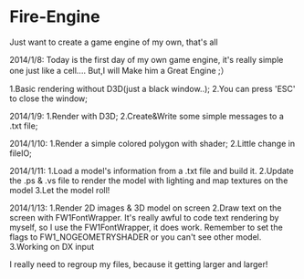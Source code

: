 Fire-Engine
===========

Just want to create a game engine of my own, that's all

2014/1/8:
  Today is the first day of my own game engine, it's really simple one just like a cell.... 
  But,I will Make him a Great Engine ;）
  
  1.Basic rendering without D3D(just a black window..);
  2.You can press 'ESC' to close the window;
  
2014/1/9:
  1.Render with D3D;
  2.Create&Write some simple messages to a .txt file;
  
2014/1/10:
  1.Render a simple colored polygon with shader;
  2.Little change in fileIO;
  
2014/1/11:
  1.Load a model's information from a .txt file and build it.
  2.Update the .ps & .vs file to render the model with lighting and map textures on the model
  3.Let the model roll!
  
2014/1/13:
  1.Render 2D images & 3D model on screen
  2.Draw text on the screen with FW1FontWrapper. It's really awful to code text rendering by myself, so I use the FW1FontWrapper, it does work. Remember to set the flags to FW1_NOGEOMETRYSHADER or you can't see other model.
  3.Working on DX input
  
  I really need to regroup my files, because it getting larger and larger!
